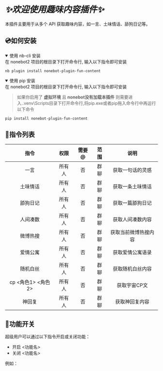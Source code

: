 # _✨欢迎使用趣味内容插件✨_
本插件主要用于从多个 API 获取趣味内容，如一言、土味情话、舔狗日记等。

## 💿如何安装
<details open>
<summary>使用 nb-cli 安装</summary>
在 nonebot2 项目的根目录下打开命令行, 输入以下指令即可安装

    nb plugin install nonebot-plugin-fun-content

</details>

<details open>
<summary>使用 pip 安装</summary>
在 nonebot2 项目的根目录下打开命令行, 输入以下指令即可安装

> 如果你启用了 **虚拟环境** 且 **nonebot没有加载本插件** 则需要进入.\.venv\Scripts目录下打开命令行,将pip.exe或者pip拖入命令行中再运行以下命令

    pip install nonebot-plugin-fun-content

</details>

## 🎉指令列表
| 指令 | 权限 | 需要@ | 范围 | 说明 |
|:-----:|:----:|:----:|:----:|:----:|
| 一言 | 所有人 | 否 | 群聊 | 获取一句话的灵感 |
| 土味情话 | 所有人 | 否 | 群聊 | 获取一条土味情话 |
| 舔狗日记 | 所有人 | 否 | 群聊 | 获取一篇舔狗日记 |
| 人间凑数 | 所有人 | 否 | 群聊 | 获取人间凑数内容 |
| 微博热搜 | 所有人 | 否 | 群聊 | 获取当前微博热搜内容 |
| 爱情公寓 | 所有人 | 否 | 群聊 | 获取爱情公寓语录 |
| 随机白丝 | 所有人 | 否 | 群聊 | 获取随机白丝内容 |
| cp <角色1> <角色2> | 所有人 | 否 | 群聊 | 获取宇宙CP文 |
| 神回复 | 所有人 | 否 | 群聊 | 获取神回复内容 |

## 🔧功能开关
超级用户可以通过以下指令开启或关闭功能：
- 开启 <功能名>
- 关闭 <功能名>

例如：
